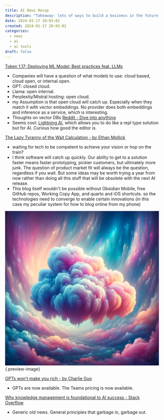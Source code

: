 ```yaml
---
title: AI News Recap
description: "Takeaway: lots of ways to build a business in the future."
date: 2024-01-17 20:03:02
created: 2024-01-17 20:03:02
categories:
  - news
  - ai
  - ai tools
draft: false
---
```

[Token 1.17: Deploying ML Model: Best practices feat. LLMs](https://www.turingpost.com/p/deployment)
- Companies will have a question of what models to use: cloud based, cloud open, or internal open. 
- GPT: closed cloud. 
- Llama: open internal. 
- Perplexity/Mistral hosting: open cloud. 
- my Assumption is that open cloud will catch up. Especially when they match it with vector embeddings. No provider does both embeddings and inference as a service, which is interesting. 
- Thoughts on vector DBs [Reddit - Dive into anything](https://www.reddit.com/r/MachineLearning/comments/16zw3ps/d_thoughts_on_current_vector_db_landscape/)
- Seems cool: [Lightning AI](https://lightning.ai/), which allows you to do like a repl type solution but for AI. Curious how good the editor is. 

[The Lazy Tyranny of the Wait Calculation - by Ethan Mollick](https://www.oneusefulthing.org/p/the-lazy-tyranny-of-the-wait-calculation)
- waiting for tech to be competent to achieve your vision or hop on the train?
- I think software will catch up quickly. Our ability to get to a solution faster means faster prototyping, pickier customers, but ultimately more junk. The question of product market fit will always be the question, regardless if you wait. But some ideas may be worth trying a year from now rather than doing all this stuff that will be obsolete with the next AI release. 
- This blog itself wouldn't be possible without Obsidian Mobile, free GitHub repos, Working Copy App, and quarto and iOS shortcuts. so the technologies need to converge to enable certain innovations (in this case my peculiar system for how to blog online from my phone)

![Dreaming of cloud solutions](../img/dalle-dreamy-cloud.jpeg){.preview-image}

[GPTs won't make you rich - by Charlie Guo](https://www.ignorance.ai/p/gpts-wont-make-you-rich?utm_campaign=post)
- GPTs are now available. The Teams pricing is now available.

[Why knowledge management is foundational to AI success - Stack Overflow](https://stackoverflow.blog/2023/07/06/why-knowledge-management-is-foundational-to-ai-success/?utm_campaign=the-overflow-newsletter&utm_medium=email&utm_source=iterable/)
- Generic old news. General principles that garbage in, garbage out. 